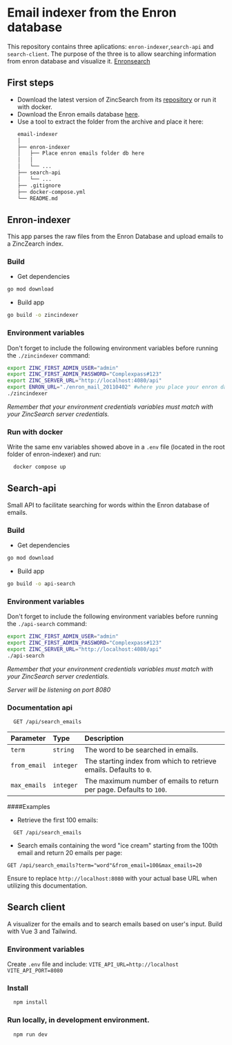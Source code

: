 # Email indexer from the Enron database
This repository contains three aplications: `enron-indexer`,`search-api` and `search-client`. The purpose of the three is to allow searching information from enron database and visualize it. 
[Enronsearch](http://ec2-3-141-14-87.us-east-2.compute.amazonaws.com/)

## First steps
- Download the latest version of ZincSearch from its [repository](https://github.com/zincsearch/zincsearch/releases) or run it with docker.
- Download the Enron emails database [here](http://www.cs.cmu.edu/~enron/enron_mail_20110402.tgz).
- Use a tool to extract the folder from the archive and place it here:
  ```bash
  email-indexer
  │
  ├── enron-indexer
  │   ├── Place enron emails folder db here
  │   │   
  │   └── ... 
  ├── search-api
  │   └── ... 
  ├── .gitignore
  ├── docker-compose.yml
  └── README.md
  ```

## Enron-indexer
This app parses the raw files from the Enron Database and upload emails to a ZincZearch index.

### Build
- Get dependencies
```bash
go mod download
```
- Build app
```bash
go build -o zincindexer
```
### Environment variables
Don't forget to include the following environment variables before running the `./zincindexer` command:

```bash
export ZINC_FIRST_ADMIN_USER="admin"
export ZINC_FIRST_ADMIN_PASSWORD="Complexpass#123"
export ZINC_SERVER_URL="http://localhost:4080/api"
export ENRON_URL="./enron_mail_20110402" #where you place your enron database folder
./zincindexer
```
_Remember that your environment credentials variables must match with your ZincSearch server credentials._

### Run with docker
Write the same env variables showed above in a `.env` file (located in the root folder of enron-indexer) and run:
```bash
  docker compose up
```

## Search-api
Small API to facilitate searching for words within the Enron database of emails.

### Build
- Get dependencies
```bash
go mod download
```
- Build app
```bash
go build -o api-search
```
### Environment variables
Don't forget to include the following environment variables before running the `./api-search` command:

```bash
export ZINC_FIRST_ADMIN_USER="admin"
export ZINC_FIRST_ADMIN_PASSWORD="Complexpass#123"
export ZINC_SERVER_URL="http://localhost:4080/api"
./api-search
```
_Remember that your environment credentials variables must match with your ZincSearch server credentials._

_Server will be listening on port 8080_

### Documentation api

```http
  GET /api/search_emails
```
| Parameter | Type     | Description                |
| :-------- | :------- | :------------------------- |
| `term` | `string` | The word to be searched in emails.|
| `from_email` | `integer` | The starting index from which to retrieve emails. Defaults to `0`.|
| `max_emails` | `integer` | The maximum number of emails to return per page. Defaults to `100`.|

####Examples

- Retrieve the first 100 emails:
```http
  GET /api/search_emails
```

- Search emails containing the word "ice cream" starting from the 100th email and return 20 emails per page:
```http
GET /api/search_emails?term="word"&from_email=100&max_emails=20
```
Ensure to replace `http://localhost:8080` with your actual base URL when utilizing this documentation.

## Search client
A visualizer for the emails and to search emails based on user's input. Build with Vue 3 and Tailwind.
### Environment variables
Create `.env` file and include:
`VITE_API_URL=http://localhost`
`VITE_API_PORT=8080`

### Install
```bash
  npm install
```

### Run locally, in development environment.
```bash
  npm run dev
```
